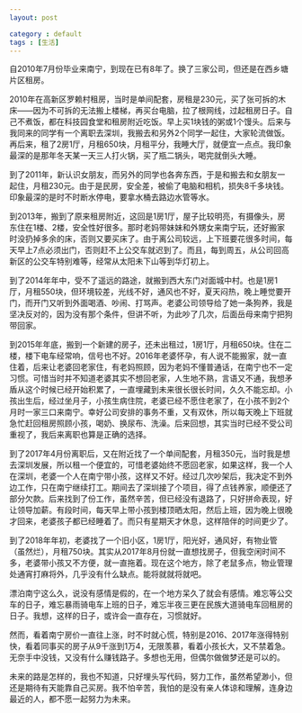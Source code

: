 ```yaml
---
layout: post

category : default
tags : [生活]
---
```

自2010年7月份毕业来南宁，到现在已有8年了。换了三家公司，但还是在西乡塘片区租房。
<!-- more -->

2010年在高新区罗赖村租房，当时是单间配套，房租是230元，买了张可拆的木床——因为不可拆的无法搬上楼梯，再买台电脑，拉了根网线，过起租房日子。自己不煮饭，都在科技园食堂和租房附近吃饭。早上买1块钱的粥或1个馒头。后来与我同来的同学有一个离职去深圳，我搬去和另外2个同学一起住，大家轮流做饭。再后来，租了2房1厅，月租650块，月租平分，我睡大厅，就便宜一点点。我印象最深的是那年冬天某一天三人打火锅，买了瓶二锅头，喝完就倒头大睡。

到了2011年，新认识女朋友，而另外的同学也各奔东西，于是和搬去和女朋友一起住，月租230元。由于是民房，安全差，被偷了电脑和相机，损失8千多块钱。印象最深的是时不时断水停电，要拿水桶去路边水管等水。

到2013年，搬到了原来租房附近，这回是1房1厅，屋子比较明亮，有摄像头，房东住在1楼、2楼，安全性好很多。那时老妈带妹妹和外甥女来南宁玩，还好搬家时没扔掉多余的床，否则又要买床了。由于离公司较远，上下班要花很多时间，每天早上7点必须出门，否则赶不上公交车就迟到了。而且，每到周五，从公司回高新区的公交车特别难等，经常从太阳未下山等到华灯初上。

到了2014年年中，受不了遥远的路途，就搬到西大东门对面城中村。也是1房1厅，月租550块，但环境较差，光线不好，通风也不好，夏天闷热，晚上睡觉要开门，而开门又听到外面喝酒、吵闹、打骂声。老婆公司领导给了她一条狗养，我是坚决反对的，因为没有那个条件，但讲不听，为此吵了几次，后面岳母来南宁把狗带回家。

到2015年年底，搬到一个新建的房子，还未出租过，1房1厅，月租650块。住在二楼，楼下电车经常响，信号也不好。2016年老婆怀孕，有人说不能搬家，就一直住着，后来让老婆回老家住，有老妈照顾，因为老妈不懂普通话，在南宁也不一定习惯。可惜当时并不知道老婆其实不想回老家，人生地不熟，言语又不通，我想矛盾从这个时候已经开始积累了，一直埋藏到未来很长很长时间，久久不能忘却。小孩出生后，经过坐月子，小孩生病住院，老婆已经不愿住老家了，在小孩不到2个月时一家三口来南宁。幸好公司安排的事务不重，又有双休，所以每天晚上下班就急忙赶回租房照顾小孩，喝奶、换尿布、洗澡。后来回想，其实当时已经不受公司重视了，我后来离职也算是正确的选择。

到了2017年4月份离职后，又在附近找了一个单间配套，月租350元，当时我是想去深圳发展，所以租一个便宜的，可惜老婆始终不愿回老家，如果这样，我一个人在深圳，老婆一个人在南宁带小孩，这样又不好。经过几次吵架后，我决定不到外边工作，只在南宁继续打工。期间去了深圳接了个项目，得了点钱养家，顺便还了部分欠款。后来找到了份工作，虽然辛苦，但已经没有退路了，只好拼命表现，好让领导加薪。有段时间，每天早上带小孩到楼顶晒太阳，然后上班，因为晚上很晚才回来，老婆孩子都已经睡着了。而只有星期天才休息，这样陪伴的时间更少了。

到了2018年年初，老婆找了一个旧小区，1房1厅，阳光好，通风好，有物业管（虽然烂），月租750块。其实从2017年8月份就一直想找房子，但我空闲时间不多，老婆带小孩又不方便，就一直拖着。现在这个地方，除了老鼠多点，物业管理处通宵打麻将外，几乎没有什么缺点。能将就就将就吧。

漂泊南宁这么久，说没有感情是假的，在一个地方呆久了就会有感情。难忘等公交车的日子，难忘暴雨骑电车上班的日子，难忘半夜三更在民族大道骑电车回租房的日子。我想，这样的日子，或许会一直存在，习惯就好。

然而，看着南宁房价一直往上涨，时不时就心慌，特别是2016、2017年涨得特别快，看着同事买的房子从9千涨到1万4，无限羡慕，看着小孩长大，又不禁着急。无奈手中没钱，又没有什么赚钱路子。多想也无用，但偶尔做做梦还是可以的。

未来的路是怎样的，我也不知道，只好埋头写代码，努力工作，虽然希望渺小，但还是期待有天能靠自己买房。我不怕辛苦，我怕的是没有亲人体谅和理解，连身边最近的人，都不愿一起努力为未来。
